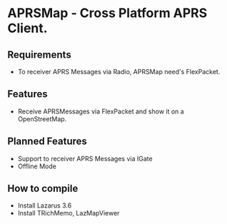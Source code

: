# APRSMap - Cross Platform APRS Client.

## Requirements

- To receiver APRS Messages via Radio, APRSMap need's FlexPacket.

## Features

- Receive APRSMessages via FlexPacket and show it on a OpenStreetMap.

## Planned Features

- Support to receiver APRS Messages via IGate
- Offline Mode

## How to compile

- Install Lazarus 3.6
- Install TRichMemo, LazMapViewer


